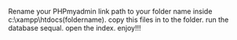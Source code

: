 Rename your PHPmyadmin link path to your folder name inside c:\xampp\htdocs\(foldername).
copy this files in to the folder.
run the database sequal.
open the index.
enjoy!!!
